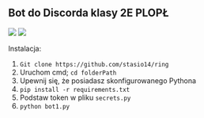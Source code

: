 ## Bot do Discorda klasy 2E PLOPŁ
[![](https://img.shields.io/badge/python-3.7%2B-blue)](https://www.python.org/downloads/release/python-378/) [![](https://img.shields.io/badge/license-MIT-green)](https://opensource.org/licenses/MIT)

Instalacja:
1. ```Git clone https://github.com/stasio14/ring```
2. Uruchom cmd; ```cd folderPath```
3. Upewnij się, że posiadasz skonfigurowanego Pythona
4. ```pip install -r requirements.txt```
5. Podstaw token w pliku `secrets.py`
6. ```python bot1.py```
